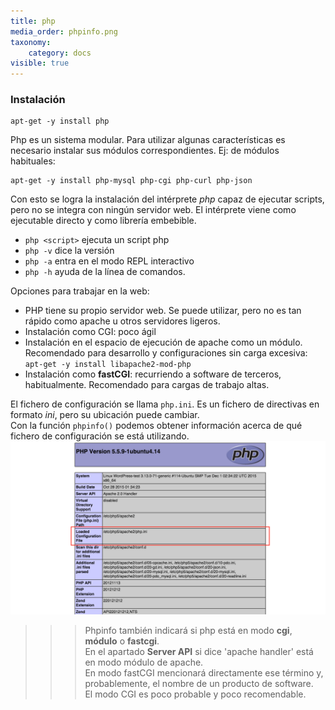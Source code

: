 ```yaml
---
title: php
media_order: phpinfo.png
taxonomy:
    category: docs
visible: true
---
```


### Instalación
```
apt-get -y install php
```
Php es un sistema modular. Para utilizar algunas características es necesario instalar sus módulos correspondientes.
Ej: de módulos habituales:
```
apt-get -y install php-mysql php-cgi php-curl php-json

```

Con esto se logra la instalación del intérprete *php* capaz de ejecutar scripts, pero no se integra con ningún servidor web. El intérprete viene como ejecutable directo y como librería embebible.
* `php <script>` ejecuta un script php
* `php -v` dice la versión
* `php -a` entra en el modo REPL interactivo
* `php -h` ayuda de la línea de comandos.

Opciones para trabajar en la web:
* PHP tiene su propio servidor web. Se puede utilizar, pero no es tan rápido como apache u otros servidores ligeros.
* Instalación como CGI: poco ágil
* Instalación en el espacio de ejecución de apache como un módulo. Recomendado para desarrollo y configuraciones sin carga excesiva: `apt-get -y install libapache2-mod-php`
* Instalación como **fastCGI**: recurriendo a software de terceros, habitualmente. Recomendado para cargas de trabajo altas.

El fichero de configuración se llama `php.ini`. Es un fichero de directivas en formato *ini*, pero su ubicación puede cambiar.  
Con la función `phpinfo()` podemos obtener información acerca de qué fichero de configuración se está utilizando.
![](phpinfo.png)

>>> Phpinfo también indicará si php está en modo **cgi**, **módulo** o **fastcgi**.   
>>> En el apartado **Server API** si dice 'apache handler' está en modo módulo de apache.  
>>> En modo fastCGI mencionará directamente ese término y, probablemente,  el nombre de un producto de software.  
>>> El modo CGI es poco probable y poco recomendable.  

